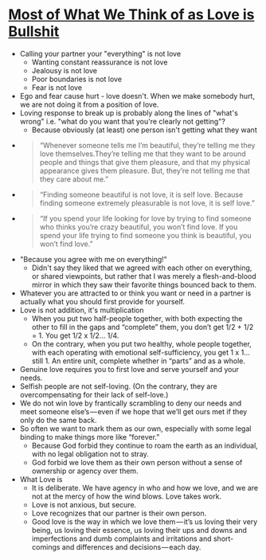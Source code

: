 # [Most of What We Think of as Love is Bullshit](https://psiloveyou.xyz/most-of-what-we-think-of-as-love-is-bullshit-5443bb524b92)

* Calling your partner your "everything" is not love
  * Wanting constant reassurance is not love
  * Jealousy is not love
  * Poor boundaries is not love
  * Fear is not love
* Ego and fear cause hurt - love doesn't. When we make somebody hurt, we are not doing it from a position of love.
* Loving response to break up is probably along the lines of "what's wrong" i.e. "what do you want that you're clearly not getting"?
  * Because obviously (at least) one person isn't getting what they want
* > “Whenever someone tells me I’m beautiful, they’re telling me they love themselves.They’re telling me that they want to be around people and things that give them pleasure, and that my physical appearance gives them pleasure. But, they’re not telling me that they care about me.”
* > “Finding someone beautiful is not love, it is self love. Because finding someone extremely pleasurable is not love, it is self love.”
* > “If you spend your life looking for love by trying to find someone who thinks you’re crazy beautiful, you won’t find love. If you spend your life trying to find someone you think is beautiful, you won’t find love.”
* "Because you agree with me on everything!"
  * Didn't say they liked that we agreed with each other on everything, or shared viewpoints, but rather that I was merely a flesh-and-blood mirror in which they saw their favorite things bounced back to them.
* Whatever you are attracted to or think you want or need in a partner is actually what you should first provide for yourself.
* Love is not addition, it's multiplication
  * When you put two half-people together, with both expecting the other to fill in the gaps and “complete” them, you don’t get 1/2 + 1/2 = 1. You get 1/2 x 1/2… 1/4.
  * On the contrary, when you put two healthy, whole people together, with each operating with emotional self-sufficiency, you get 1 x 1… still 1. An entire unit, complete whether in “parts” and as a whole.
* Genuine love requires you to first love and serve yourself and your needs.
* Selfish people are not self-loving. (On the contrary, they are overcompensating for their lack of self-love.)
* We do not win love by frantically scrambling to deny our needs and meet someone else’s — even if we hope that we’ll get ours met if they only do the same back.
* So often we want to mark them as our own, especially with some legal binding to make things more like “forever.”
  * Because God forbid they continue to roam the earth as an individual, with no legal obligation not to stray.
  * God forbid we love them as their own person without a sense of ownership or agency over them.
* What Love is
  * It is deliberate. We have agency in who and how we love, and we are not at the mercy of how the wind blows. Love takes work.
  * Love is not anxious, but secure.
  * Love recognizes that our partner is their own person.
  * Good love is the way in which we love them — it’s us loving their very being, us loving their essence, us loving their ups and downs and imperfections and dumb complaints and irritations and short-comings and differences and decisions — each day.
